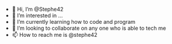 - 👋 Hi, I’m @Stephe42 
- 👀 I’m interested in ...
- 🌱 I’m currently learning how to code and program 
- 💞️ I’m looking to collaborate on any one who is able to tech me 
- 📫 How to reach me is @stephe42

<!---
Stephe42/Stephe42 is a ✨ special ✨ repository because its `README.md` (this file) appears on your GitHub profile.
You can click the Preview link to take a look at your changes.
--->
